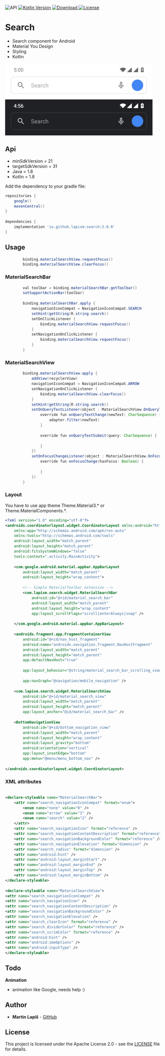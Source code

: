 ![API](https://img.shields.io/badge/API-26%2B-brightgreen.svg?style=flat)
[![Kotlin Version](https://img.shields.io/badge/Kotlin-blue.svg)](https://kotlinlang.org)
[![Download](https://img.shields.io/maven-metadata/v?metadataUrl=https%3A%2F%2Frepo1.maven.org%2Fmaven2%2Fio%2Fgithub%2Flapism%2Fsearch%2Fmaven-metadata.xml) ](https://repo1.maven.org/maven2/io/github/lapism/search/)
[![License](https://img.shields.io/badge/License-Apache%202.0-blue.svg)](https://opensource.org/licenses/Apache-2.0)

# Search

 - Search component for Android
 - Material You Design
 - Styling
 - Kotlin

![Search](https://github.com/lapism/Search/blob/master/images/search.png)

## Api

 - minSdkVersion = 21
 - targetSdkVersion = 31
 - Java = 1.8
 - Kotlin = 1.8

Add the dependency to your gradle file:

```groovy
repositories {
    google()
    mavenCentral()
}

dependencies {
    implementation 'io.github.lapism:search:2.0.0'
}
```

## Usage

```java
        binding.materialSearchView.requestFocus()
        binding.materialSearchView.clearFocus()
```

### MaterialSearchBar

```java
        val toolbar = binding.materialSearchBar.getToolbar()
        setSupportActionBar(toolbar)

        binding.materialSearchBar.apply {
            navigationIconCompat = NavigationIconCompat.SEARCH
            setHint(getString(R.string.search))
            setOnClickListener {
                binding.materialSearchView.requestFocus()
            }
            setNavigationOnClickListener {
                binding.materialSearchView.requestFocus()
            }
        }
```

### MaterialSearchView

```java
        binding.materialSearchView.apply {
            addView(recyclerView)
            navigationIconCompat = NavigationIconCompat.ARROW
            setNavigationOnClickListener {
                binding.materialSearchView.clearFocus()
            }
            setHint(getString(R.string.search))
            setOnQueryTextListener(object : MaterialSearchView.OnQueryTextListener {
                override fun onQueryTextChange(newText: CharSequence) {
                    adapter.filter(newText)
                }

                override fun onQueryTextSubmit(query: CharSequence) {

                }
            })
            setOnFocusChangeListener(object : MaterialSearchView.OnFocusChangeListener {
                override fun onFocusChange(hasFocus: Boolean) {

                }
            })
        }
```

### Layout

You have to use app theme Theme.Material3.* or Theme.MaterialComponents.*.

```xml
<?xml version="1.0" encoding="utf-8"?>
<androidx.coordinatorlayout.widget.CoordinatorLayout xmlns:android="http://schemas.android.com/apk/res/android"
    xmlns:app="http://schemas.android.com/apk/res-auto"
    xmlns:tools="http://schemas.android.com/tools"
    android:layout_width="match_parent"
    android:layout_height="match_parent"
    android:fitsSystemWindows="false"
    tools:context=".activity.MainActivity">

    <com.google.android.material.appbar.AppBarLayout
        android:layout_width="match_parent"
        android:layout_height="wrap_content">

        <!-- Simple MaterialToolbar extension -->
        <com.lapism.search.widget.MaterialSearchBar
            android:id="@+id/material_search_bar"
            android:layout_width="match_parent"
            android:layout_height="wrap_content"
            app:layout_scrollFlags="scroll|enterAlways|snap" />

    </com.google.android.material.appbar.AppBarLayout>

    <androidx.fragment.app.FragmentContainerView
        android:id="@+id/nav_host_fragment"
        android:name="androidx.navigation.fragment.NavHostFragment"
        android:layout_width="match_parent"
        android:layout_height="match_parent"
        app:defaultNavHost="true"

        app:layout_behavior="@string/material_search_bar_scrolling_view_behavior"

        app:navGraph="@navigation/mobile_navigation" />

    <com.lapism.search.widget.MaterialSearchView
        android:id="@+id/material_search_view"
        android:layout_width="match_parent"
        android:layout_height="match_parent"
        app:layout_anchor="@id/material_search_bar" />

    <BottomNavigationView
        android:id="@+id/bottom_navigation_view"
        android:layout_width="match_parent"
        android:layout_height="wrap_content"
        android:layout_gravity="bottom"
        android:orientation="vertical"
        app:layout_insetEdge="bottom"
        app:menu="@menu/menu_bottom_nav" />

</androidx.coordinatorlayout.widget.CoordinatorLayout>
```

### XML attributes

```xml

<declare-styleable name="MaterialSearchBar">
    <attr name="search_navigationIconCompat" format="enum">
        <enum name="none" value="0" />
        <enum name="arrow" value="1" />
        <enum name="search" value="2" />
    </attr>
    <attr name="search_navigationIcon" format="reference" />
    <attr name="search_navigationContentDescription" format="reference" />
    <attr name="search_navigationBackgroundColor" format="reference" />
    <attr name="search_navigationElevation" format="dimension" />
    <attr name="search_radius" format="dimension" />
    <attr name="android:hint" />
    <attr name="android:layout_marginStart" />
    <attr name="android:layout_marginEnd" />
    <attr name="android:layout_marginTop" />
    <attr name="android:layout_marginBottom" />
</declare-styleable>

<declare-styleable name="MaterialSearchView">
<attr name="search_navigationIconCompat" />
<attr name="search_navigationIcon" />
<attr name="search_navigationContentDescription" />
<attr name="search_navigationBackgroundColor" />
<attr name="search_navigationElevation" />
<attr name="search_clearIcon" format="reference" />
<attr name="search_dividerColor" format="reference" />
<attr name="search_scrimColor" format="reference" />
<attr name="android:hint" />
<attr name="android:imeOptions" />
<attr name="android:inputType" />
</declare-styleable>
```

## Todo

**Animation**

- animation like Google, needs help :)

## Author

* **Martin Lapiš** - [GitHub](https://github.com/lapism)

## License

This project is licensed under the Apache License 2.0 - see the [LICENSE](https://github.com/lapism/Search/blob/searchview/LICENSE) file for details.
